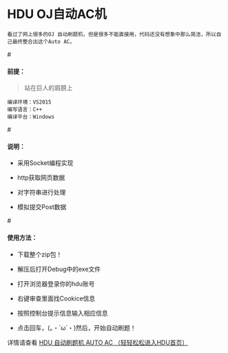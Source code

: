 # HDU OJ自动AC机
    看过了网上很多的OJ 自动刷题机，但是很多不能直接用，代码还没有想象中那么简洁，所以自己最终整合出这个Auto AC。
    
#<h4>前提：</h4>
>站在巨人的肩膀上

    编译环境：VS2015
    编写语言：C++
    编译平台：Windows

#<h4>说明：</h4>

- 采用Socket编程实现

- http获取网页数据

- 对字符串进行处理

- 模拟提交Post数据
    
#<h4>使用方法：</h4>

- 下载整个zip包！

- 解压后打开Debug中的exe文件

- 打开浏览器登录你的hdu账号

- 右键审查里面找Cookice信息

- 按照控制台提示信息输入相应信息

- 点击回车，(。・`ω´・)然后，开始自动刷题！

详情请查看 <a href="http://www.dreamwings.cn/auto-ac/1872.html">HDU 自动刷题机 AUTO AC （轻轻松松进入HDU首页）</a>
